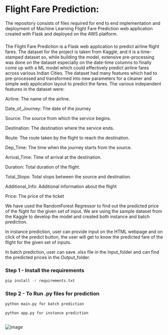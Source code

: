 # Flight Fare Prediction:

The repository consists of files required for end to end implementation and deployment of Machine Learning Flight Fare Prediction web application created with Flask and deployed on the AWS platform.


### 

The Flight Fare Prediction is a Flask web application to predict airline flight fares. The dataset for the project is taken from Kaggle, and it is a time-stamped dataset so, while building the model, extensive pre-processing was done on the dataset especially on the date-time columns to finally come up with a ML model which could effectively predict airline fares across various Indian Cities. The dataset had many features which had to pre-processed and transformed into new parameters for a cleaner and simple web application layout to predict the fares. The various independent features in the dataset were:

Airline: The name of the airline.

Date_of_Journey: The date of the journey

Source: The source from which the service begins.

Destination: The destination where the service ends.

Route: The route taken by the flight to reach the destination.

Dep_Time: The time when the journey starts from the source.

Arrival_Time: Time of arrival at the destination.

Duration: Total duration of the flight.

Total_Stops: Total stops between the source and destination.

Additional_Info: Additional information about the flight

Price: The price of the ticket

We have used the RandomForest Regressor to find out the predicted price of the flight for the given set of input. We are using the sample dataset from the Kaggle to develop the model and created both instance and batch prediction.

In instance prediction, user can provide input on the HTML webpage and on click of the predict button, the user will get to know the predicted fare of the flight for the given set of inputs.

In batch prediction, user can save .xlsx file in the Input_folder and can find the predicted prices in the Output_folder.


### 



### Step 1 - Install the requirements

```bash
pip install -r requirements.txt
```

### Step 2 - To Run .py files for prediction

```bash
python main.py for batch prediction

python app.py for instance prediction



```

![image](https://user-images.githubusercontent.com/57321948/196933065-4b16c235-f3b9-4391-9cfe-4affcec87c35.png)
